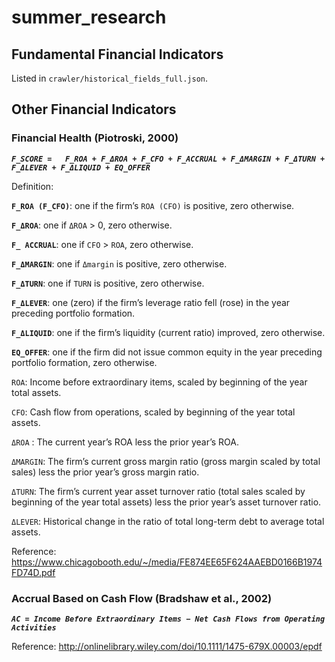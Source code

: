 # summer_research

## Fundamental Financial Indicators 
Listed in `crawler/historical_fields_full.json`.

## Other Financial Indicators
### Financial Health (Piotroski, 2000)
***`F_SCORE =	F_ROA + F_ΔROA + F_CFO + F_ACCRUAL + F_ΔMARGIN + F_ΔTURN + F_ΔLEVER + F_ΔLIQUID + EQ_OFFER`***

Definition:

**`F_ROA (F_CFO)`**: one if the firm’s `ROA (CFO)` is positive, zero otherwise.

**`F_ΔROA`**: one if `ΔROA` > 0, zero otherwise.

**`F_ ACCRUAL`**: one if `CFO` > `ROA`, zero otherwise. 

**`F_ΔMARGIN`**: one if `Δmargin` is positive, zero otherwise.

**`F_ΔTURN`**: one if `TURN` is positive, zero otherwise.

**`F_ΔLEVER`**: one (zero) if the firm’s leverage ratio fell (rose) in the year preceding portfolio formation.

**`F_ΔLIQUID`**: one if the firm’s liquidity (current ratio) improved, zero otherwise.

**`EQ_OFFER`**: one if the firm did not issue common equity in the year preceding portfolio formation, zero otherwise.

`ROA`:	Income before extraordinary items, scaled by beginning of the year total assets.

`CFO`:	Cash flow from operations, scaled by beginning of the year total assets.

`ΔROA` : The current year’s ROA less the prior year’s ROA.

`ΔMARGIN`: The firm’s current gross margin ratio (gross margin scaled by total sales) less the prior year’s gross margin ratio.

`ΔTURN`: The firm’s current year asset turnover ratio (total sales scaled by beginning of the year total assets) less the prior year’s asset turnover ratio.

`ΔLEVER`: Historical change in the ratio of total long-term debt to average total assets.

Reference: https://www.chicagobooth.edu/~/media/FE874EE65F624AAEBD0166B1974FD74D.pdf

### Accrual Based on Cash Flow (Bradshaw et al., 2002)
***`AC = Income Before Extraordinary Items − Net Cash Flows from Operating Activities`***

Reference: http://onlinelibrary.wiley.com/doi/10.1111/1475-679X.00003/epdf
